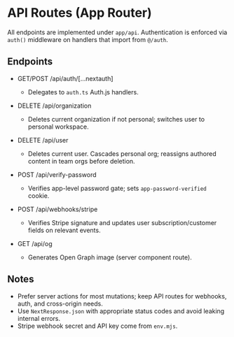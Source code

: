 # API Routes (App Router)

All endpoints are implemented under `app/api`. Authentication is enforced via `auth()` middleware on handlers that import from `@/auth`.

## Endpoints

- GET/POST /api/auth/[...nextauth]
  - Delegates to `auth.ts` Auth.js handlers.

- DELETE /api/organization
  - Deletes current organization if not personal; switches user to personal workspace.

- DELETE /api/user
  - Deletes current user. Cascades personal org; reassigns authored content in team orgs before deletion.

- POST /api/verify-password
  - Verifies app-level password gate; sets `app-password-verified` cookie.

- POST /api/webhooks/stripe
  - Verifies Stripe signature and updates user subscription/customer fields on relevant events.

- GET /api/og
  - Generates Open Graph image (server component route).

## Notes
- Prefer server actions for most mutations; keep API routes for webhooks, auth, and cross-origin needs.
- Use `NextResponse.json` with appropriate status codes and avoid leaking internal errors.
- Stripe webhook secret and API key come from `env.mjs`.